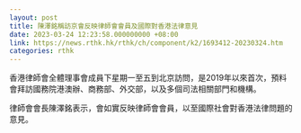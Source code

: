 ```yaml
---
layout: post
title: 陳澤銘稱訪京會反映律師會會員及國際對香港法律意見
date: 2023-03-24 12:23:58.000000000 +08:00
link: https://news.rthk.hk/rthk/ch/component/k2/1693412-20230324.htm
categories: rthk
---
```


香港律師會全體理事會成員下星期一至五到北京訪問，是2019年以來首次，預料會拜訪國務院港澳辦、商務部、外交部，以及多個司法相關部門和機構。

律師會會長陳澤銘表示，會如實反映律師會會員，以至國際社會對香港法律問題的意見。

